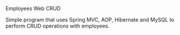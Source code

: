 Employees Web CRUD

Simple program that uses Spring MVC, AOP, Hibernate and MySQL to perform CRUD operations with employees.
